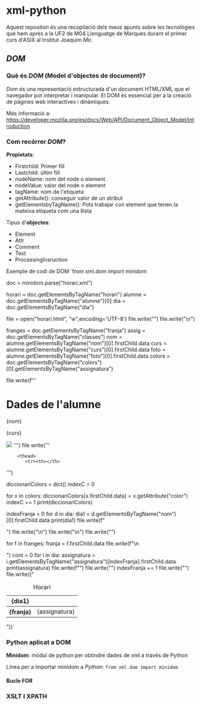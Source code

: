 # xml-python
Aquest repositori és una recopilació dels meus apunts sobre les tecnològies que hem après a la UF2 de M04 Llenguatge de Marques durant el primer curs d'ASIX al Institut Joaquim Mir.

## *DOM*
### Què és *DOM* (Model d'objectes de document)?
*Dom* és una representació estructurada d'un document HTML/XML que el navegador pot interpretar i manipular. El DOM és essencial per a la creació de pàgines web interactives i dinàmiques.

Més informació a: https://developer.mozilla.org/es/docs/Web/API/Document_Object_Model/Introduction
### Com recórrer *DOM*?
**Propietats**:
* Firstchild: Primer fill
* Lastchild: últim fill
* nodeName: nom del node o element
* nodeValue: valor del node o element
* tagName: nom de l'etiqueta
* getAttribute(): conseguir valor de un atribut
* getElementsbyTagName(): Pots trabajar con element que tenen la mateixa etiqueta com una llista

Tipus d'**objectes**: 
* Element
* Attr
* Comment
* Text
* ProcessingInsruction

Exemple de codi de DOM
`from xml.dom import minidom


doc = minidom.parse("horari.xml")

horari = doc.getElementsByTagName("horari")
alumne = doc.getElementsByTagName("alumne")[0]
dia = doc.getElementsByTagName("dia")

file = open("horari.html", "w",encoding='UTF-8')
file.write("<!DOCTYPE html>")
file.write("<html><head><meta charset='UTF-8' /><title>Horari</title></head><body>\n")

franges = doc.getElementsByTagName("franja")
assig = doc.getElementsByTagName("classes")
nom = alumne.getElementsByTagName("nom")[0].firstChild.data
curs = alumne.getElementsByTagName("curs")[0].firstChild.data
foto = alumne.getElementsByTagName("foto")[0].firstChild.data
colors = doc.getElementsByTagName("colors")[0].getElementsByTagName("assignatura")


file.write(f'''
    <h1>Dades de l'alumne</h1>
    <p>{nom}</p>
    <p>{curs}</p>
    <img src="{foto}"></img>
    ''')
file.write('''
<table>
        <caption>Horari</caption>
           
        <thead>
           <tr><th></th>
''')

diccionariColors = dict()
indexC = 0

for x in colors:
    diccionariColors[x.firstChild.data] = x.getAttribute("color")
    indexC += 1
print(diccionariColors)

indexFranja = 0
for d in dia:
    dia1 = d.getElementsByTagName("nom")[0].firstChild.data
    print(dia1)
    file.write(f"<th>{dia1}</th>")
file.write("\n</thead>")
file.write("\n<tbody>")
file.write("<tr>")

for f in franges:
    franja = f.firstChild.data
    file.write(f"\n<th>{franja}</th>")
    cont = 0
    for i in dia:
        assignatura = i.getElementsByTagName("assignatura")[indexFranja].firstChild.data
        print(assignatura)
        file.write(f"<td style='background-color:{diccionariColors[assignatura]}'>{assignatura}</td>")
    file.write("</tr>")
    indexFranja += 1
file.write("</tbody>")
file.write(("</table>"))`

### Python aplicat a DOM

**Minidom**: mòdul de python per obtindre dades de xml a través de Python

Linea per a importar minidom a *Python*:
`from xml.dom import minidom`

#### Bucle FOR


### XSLT I XPATH
